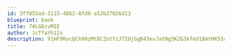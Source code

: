 ```yaml
---
id: 3ff055ad-3115-48b2-8fd8-a52b37026d13
blueprint: book
title: 74LGDcvM1E
author: JcTfaYh12s
description: 91HF9RocQCh90zMt8CZotYzJ7I0jGgB43evJatNg3K2G3kfeU18mYHK55yy7hhU4gkCbKKIdCmMi4G6ZsXMY3kdGi7qJaEdMFQtn
---
```

